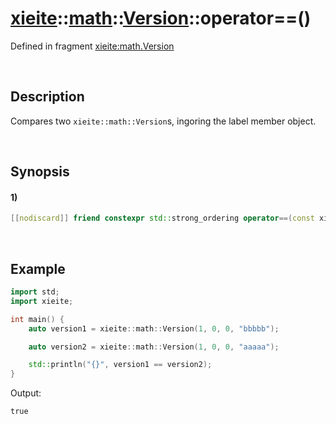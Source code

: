 # [xieite](../../../../../../xieite.md)\:\:[math](../../../../../../math.md)\:\:[Version](../../../../version.md)\:\:operator==\(\)
Defined in fragment [xieite:math.Version](../../../../../../../src/math/version.cpp)

&nbsp;

## Description
Compares two `xieite::math::Version`s, ingoring the label member object.

&nbsp;

## Synopsis
#### 1)
```cpp
[[nodiscard]] friend constexpr std::strong_ordering operator==(const xieite::math::Version& version1, const xieite::math::Version& version2) noexcept;
```

&nbsp;

## Example
```cpp
import std;
import xieite;

int main() {
    auto version1 = xieite::math::Version(1, 0, 0, "bbbbb");

    auto version2 = xieite::math::Version(1, 0, 0, "aaaaa");

    std::println("{}", version1 == version2);
}
```
Output:
```
true
```
